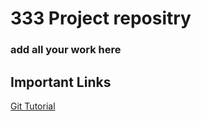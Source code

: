 # 333 Project repositry

### add all your work here 

## Important Links 
[Git Tutorial](https://youtu.be/RGOj5yH7evk)
